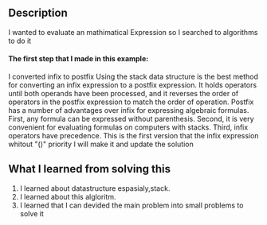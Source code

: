 ## Description
I wanted to evaluate an mathimatical Expression so I searched to algorithms to do it 
#### The first step that I made in this example:
I converted infix to postfix
Using the stack data structure is the best method for converting an infix expression to a postfix expression. It holds operators until both operands have been processed, and it reverses the order of operators in the postfix expression to match the order of operation.
Postfix has a number of advantages over infix for expressing algebraic formulas. First, any formula can be expressed without parenthesis. Second, it is very convenient for evaluating formulas on computers with stacks. Third, infix operators have precedence.
This is the first version that the infix expression whitout "()" priority
I will make it and update the solution 
## What I learned from solving this
1. I learned about datastructure espasialy,stack.
2. I learned about this algloritm.
3. I learned that I can devided the main problem into small problems to solve it
